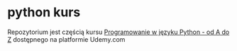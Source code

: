# python kurs

Repozytorium jest częścią kursu [Programowanie w języku Python - od A do Z](https://www.udemy.com/programowanie-w-jezyku-python/?couponCode=BONUSCODE) dostępnego na platformie Udemy.com
